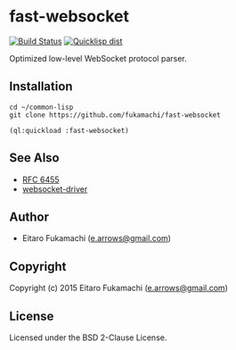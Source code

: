 # fast-websocket

[![Build Status](https://travis-ci.org/fukamachi/fast-websocket.svg?branch=master)](https://travis-ci.org/fukamachi/fast-websocket)
[![Quicklisp dist](http://quickdocs.org/badge/fast-websocket.svg)](http://quickdocs.org/fast-websocket/)

Optimized low-level WebSocket protocol parser.

## Installation

```
cd ~/common-lisp
git clone https://github.com/fukamachi/fast-websocket
```

```
(ql:quickload :fast-websocket)
```

## See Also

* [RFC 6455](https://tools.ietf.org/html/rfc6455)
* [websocket-driver](https://github.com/fukamachi/websocket-driver)

## Author

* Eitaro Fukamachi (e.arrows@gmail.com)

## Copyright

Copyright (c) 2015 Eitaro Fukamachi (e.arrows@gmail.com)

## License

Licensed under the BSD 2-Clause License.
